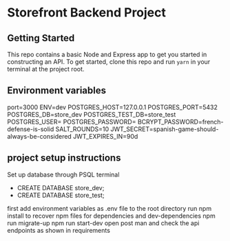 # Storefront Backend Project

## Getting Started

This repo contains a basic Node and Express app to get you started in constructing an API. To get started, clone this repo and run `yarn` in your terminal at the project root.

## Environment variables

port=3000
ENV=dev
POSTGRES_HOST=127.0.0.1
POSTGRES_PORT=5432
POSTGRES_DB=store_dev
POSTGRES_TEST_DB=store_test
POSTGRES_USER=<user>
POSTGRES_PASSWORD=<password>
BCRYPT_PASSWORD=french-defense-is-solid
SALT_ROUNDS=10
JWT_SECRET=spanish-game-should-always-be-considered
JWT_EXPIRES_IN=90d

## project setup instructions

Set up database through PSQL terminal

- CREATE DATABASE store_dev;
- CREATE DATABASE store_test;

first add environment variables as .env file to the root directory
run npm install to recover npm files for dependencies and dev-dependencies
npm run migrate-up
npm run start-dev
open post man and check the api endpoints as shown in requirements
